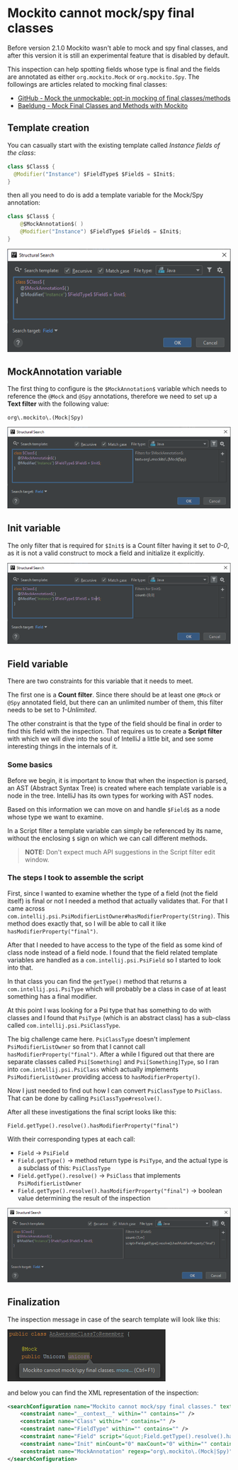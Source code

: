 # Mockito cannot mock/spy final classes

Before version 2.1.0 Mockito wasn't able to mock and spy final classes, and after this version it is still an experimental feature that is disabled by default.

This inspection can help spotting fields whose type is final and the fields are annotated as either `org.mockito.Mock` or `org.mockito.Spy`. The followings are articles related to mocking final classes:
- [GitHub - Mock the unmockable: opt-in mocking of final classes/methods](https://github.com/mockito/mockito/wiki/What's-new-in-Mockito-2#mock-the-unmockable-opt-in-mocking-of-final-classesmethods)
- [Baeldung - Mock Final Classes and Methods with Mockito](https://www.baeldung.com/mockito-final)

## Template creation
You can casually start with the existing template called *Instance fields of the class*:

```java
class $Class$ { 
  @Modifier("Instance") $FieldType$ $Field$ = $Init$;
}
```

then all you need to do is add a template variable for the Mock/Spy annotation:

```java
class $Class$ { 
    @$MockAnnotation$( )
    @Modifier("Instance") $FieldType$ $Field$ = $Init$;
}
```

![editor](images/26-Mockito-cannot-mock-spy-final-classes_Editor.PNG)

## MockAnnotation variable
The first thing to configure is the `$MockAnnotation$` variable which needs to reference the `@Mock` and `@Spy` annotations,
therefore we need to set up a **Text filter** with the following value:

```
org\.mockito\.(Mock|Spy)
```

![mockannotation](images/26-Mockito-cannot-mock-spy-final-classes_MockAnnotation.PNG)

## Init variable
The only filter that is required for `$Init$` is a Count filter having it set to *0-0*, as it is not a valid construct to mock a field and initialize it explicitly.

![init](images/26-Mockito-cannot-mock-spy-final-classes_Init.PNG)

## Field variable
There are two constraints for this variable that it needs to meet.

The first one is a **Count filter**. Since there should be at least one `@Mock` or `@Spy` annotated field, but there can an unlimited number of them, this filter needs to be set to *1-Unlimited*.

The other constraint is that the type of the field should be final in order to find this field with the inspection. That requires us to create a **Script filter** with which we will dive into
the soul of IntelliJ a little bit, and see some interesting things in the internals of it.

### Some basics

Before we begin, it is important to know that when the inspection is parsed, an AST (Abstract Syntax Tree) is created where each template variable is a node in the tree. IntelliJ has its own types for
working with AST nodes.

Based on this information we can move on and handle `$Field$` as a node whose type we want to examine.

In a Script filter a template variable can simply be referenced by its name, without the enclosing `$` sign on which we can call different methods.

> **NOTE:** Don't expect much API suggestions in the Script filter edit window.

### The steps I took to assemble the script
First, since I wanted to examine whether the type of a field (not the field itself) is final or not I needed a method that actually validates that.
For that I came across `com.intellij.psi.PsiModifierListOwner#hasModifierProperty(String)`. This method does exactly that, so I will be able to call it like `hasModifierProperty("final")`. 

After that I needed to have access to the type of the field as some kind of class node instead of a field node.
I found that the field related template variables are handled as a `com.intellij.psi.PsiField` so I started to look into that.

In that class you can find the `getType()` method that returns a `com.intellij.psi.PsiType` which will probably be a class in case of at least something has a final modifier.

At this point I was looking for a Psi type that has something to do with classes and I found that `PsiType` (which is an abstract class) has a sub-class called `com.intellij.psi.PsiClassType`.

The big challenge came here. `PsiClassType` doesn't implement `PsiModifierListOwner` so from that I cannot call `hasModifierProperty("final")`. After a while I figured out that there are separate
classes called `Psi[Something]` and `Psi[Something]Type`, so I ran into `com.intellij.psi.PsiClass` which actually implements `PsiModifierListOwner` providing access to `hasModifierProperty()`.

Now I just needed to find out how I can convert `PsiClassType` to `PsiClass`. That can be done by calling `PsiClassType#resolve()`.

After all these investigations the final script looks like this:
```
Field.getType().resolve().hasModifierProperty("final")
```

With their corresponding types at each call:
- `Field` -> `PsiField`
- `Field.getType()` -> method return type is `PsiType`, and the actual type is a subclass of this: `PsiClassType`
- `Field.getType().resolve()` -> `PsiClass` that implements `PsiModifierListOwner`
- `Field.getType().resolve().hasModifierProperty("final")` -> boolean value determining the result of the inspection 

![field](images/26-Mockito-cannot-mock-spy-final-classes_Field.PNG)

## Finalization

The inspection message in case of the search template will look like this:

![highlight](images/26-Mockito-cannot-mock-spy-final-classes_Highlight.PNG)

and below you can find the XML representation of the inspection:

```xml
<searchConfiguration name="Mockito cannot mock/spy final classes." text="class $Class$ { &#10;    @$MockAnnotation$( )&#10;    @Modifier(&quot;Instance&quot;) $FieldType$ $Field$ = $Init$;&#10;}" recursive="true" caseInsensitive="true" type="JAVA">
    <constraint name="__context__" within="" contains="" />
    <constraint name="Class" within="" contains="" />
    <constraint name="FieldType" within="" contains="" />
    <constraint name="Field" script="&quot;Field.getType().resolve().hasModifierProperty(&quot;final&quot;)&quot;" maxCount="2147483647" target="true" within="" contains="" />
    <constraint name="Init" minCount="0" maxCount="0" within="" contains="" />
    <constraint name="MockAnnotation" regexp="org\.mockito\.(Mock|Spy)" within="" contains="" />
</searchConfiguration>
```
